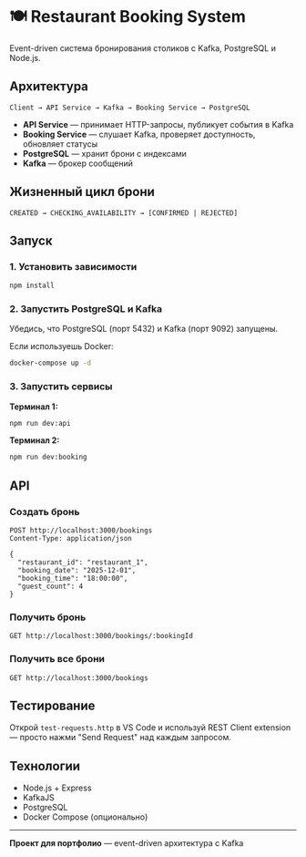 # 🍽️ Restaurant Booking System

Event-driven система бронирования столиков с Kafka, PostgreSQL и Node.js.


## Архитектура

```
Client → API Service → Kafka → Booking Service → PostgreSQL
```

- **API Service** — принимает HTTP-запросы, публикует события в Kafka
- **Booking Service** — слушает Kafka, проверяет доступность, обновляет статусы
- **PostgreSQL** — хранит брони с индексами
- **Kafka** — брокер сообщений

## Жизненный цикл брони

```
CREATED → CHECKING_AVAILABILITY → [CONFIRMED | REJECTED]
```

## Запуск

### 1. Установить зависимости
```bash
npm install
```

### 2. Запустить PostgreSQL и Kafka
Убедись, что PostgreSQL (порт 5432) и Kafka (порт 9092) запущены.

Если используешь Docker:
```bash
docker-compose up -d
```

### 3. Запустить сервисы

**Терминал 1:**
```bash
npm run dev:api
```

**Терминал 2:**
```bash
npm run dev:booking
```

## API

### Создать бронь
```http
POST http://localhost:3000/bookings
Content-Type: application/json

{
  "restaurant_id": "restaurant_1",
  "booking_date": "2025-12-01",
  "booking_time": "18:00:00",
  "guest_count": 4
}
```

### Получить бронь
```http
GET http://localhost:3000/bookings/:bookingId
```

### Получить все брони
```http
GET http://localhost:3000/bookings
```

## Тестирование

Открой `test-requests.http` в VS Code и используй REST Client extension — просто нажми "Send Request" над каждым запросом.

## Технологии

- Node.js + Express
- KafkaJS
- PostgreSQL
- Docker Compose (опционально)

---

**Проект для портфолио** — event-driven архитектура с Kafka
